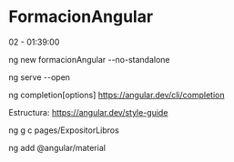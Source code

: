 # FormacionAngular

02 - 01:39:00

ng new formacionAngular --no-standalone

ng serve --open

ng completion[options]
https://angular.dev/cli/completion

Estructura:
https://angular.dev/style-guide

ng g c pages/ExpositorLibros

ng add @angular/material
